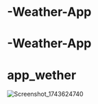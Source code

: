 ﻿# -Weather-App
# -Weather-App
# app_wether
![Screenshot_1743624740](https://github.com/user-attachments/assets/b8a3a0e8-c33e-4f6b-9e4d-2d45c6a0c247)
